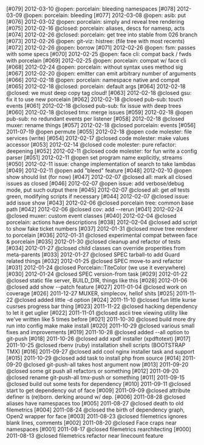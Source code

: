 [#079] 2012-03-10 @open: porcelain: bleeding namespaces
[#078] 2012-03-09 @open: porcelain: bleeding
[#077] 2012-03-08 @open: asib: put
[#076] 2012-03-02 @open: porcelain: simply and reveal tree rendering
[#075] 2012-02-16 @closed: porcelain: aliases, descs for namesp, acts
[#074] 2012-02-26 @closed: porcelain: get tree into stable from 026 branch
[#073] 2012-02-26 @open: git-viz: histree: (file tree with most recents)
[#072] 2012-02-26 @open: borrow
[#071] 2012-02-26 @open: fsm: passes with some specs
[#070] 2012-02-25 @open: face cli: compat back / fwds with porcelain
[#069] 2012-02-25 @open: porcelain: compat w/ face cli
[#068] 2012-02-24 @open: porcelain: without syntax uses method sig
[#067] 2012-02-20 @open: emitter can emit arbitrary number of arguments
[#066] 2012-02-18 @open: porcelain: namespace native and compat
[#065] 2012-02-18 @closed: porcelain: default args
[#064] 2012-02-18 @closed: we must deep copy tag cloud!
[#063] 2012-02-18 @closed gsu: fix it to use new porcelain
[#062] 2012-02-18 @closed pub-sub: touch events
[#061] 2012-02-18 @closed pub-sub: fix issue with deep trees
[#060] 2012-02-18 @closed tmx: merge issues
[#059] 2012-02-18 @open pub-sub: no redundant events per listener
[#058] 2012-02-18 @closed muxer: rename things
[#057] 2012-02-18 @closed porcelain: events
[#056] 2011-07-19 @open permute
[#055] 2012-02-18 @open code molester: file services (write)
[#054] 2012-02-17 @closed code molester: make values accessor
[#053] 2012-02-14 @closed code molester: pure refactor: deepening
[#052] 2012-02-11 @closed code molester: for fun write a config parser
[#051] 2012-02-11 @open set program name explicitly, streams
[#050] 2012-02-11 issue: change implementation of search to take lambdas
[#049] 2012-02-11 @open add "bleed" feature
[#048] 2012-02-10 @open show should list (for now)
[#047] 2012-02-07 @closed all: mark all closed issues as closed
[#046] 2012-02-07 @open issue: add verbose/debug mode, put such output there
[#045] 2012-02-07 @closed all: get *all* tests green, modifying scripts if necessary
[#044] 2012-02-07 @closed issue: add issue show
[#043] 2012-02-06 @closed porcelain tree: common base path
[#042] 2012-02-06 @closed cov: add --rerun
[#041] 2012-02-24 @closed muxer: custom event classes
[#040] 2012-02-04 @closed porcelain: actions have descriptions
[#038] 2012-02-04 @closed add script to show fake ticket numbers
[#037] 2012-01-31 @closed move tree renderer to porcelain
[#036] 2012-01-31 @closed experimental compat between face & porcelain
[#035] 2012-01-30 @closed cleanup and refactor of tests
[#034] 2012-01-27 @closed child classes can override properities from meta-parents
[#033] 2012-01-27 @closed SPEC tarball-to add Guard related things
[#032] 2012-01-25 @closed SPEC move-to and refactor
[#031] 2012-01-24 @closed Porcelain::TiteColor (we use it everywhere)
[#030] 2012-01-24 @closed SPEC version-from task
[#029] 2012-01-22 @closed static file server, BUILD_DIR, things like this
[#028] 2012-01-06 @closed add show --patch feature
[#027] 2011-01-04 @closed work on coverage
[#026] 2011-12-27 MUXER, simplecov, hellof shits
[#025] 2011-11-22 @closed added little -d option
[#024] 2011-11-10 @closed fun little kurse cusrses progress bar thing
[#023] 2011-11-22 @closed hacking dependency to let it get uglier
[#022] 2011-11-01 @closed ascii tree viewing utility like we've written like 5 times before
[#021] 2011-10-30 @closed build more dry run into config make make install
[#020] 2011-10-29 @closed various small fixes and improvements
[#019] 2011-10-28 @closed added --all option to git-push
[#018] 2011-10-26 @closed add xpdf installer (xpdftotext)
[#017] 2011-10-25 @closed rbenv (ruby) installation shell scripts (BOOTSTRAP TMX)
[#016] 2011-09-27 @closed add cool nginx installer task and support
[#015] 2011-10-29 @closed add task to install php from source
[#014] 2011-09-20 @closed git-push-all takes host argument now
[#013] 2011-09-20 @closed some git push all refactors or something
[#012] 2011-09-20 @closed rename git-push-all tmx-push or something
[#011] 2011-09-15 @closed build out some tests for dependency
[#010] 2011-09-11 @closed start to get dependency out of face
[#009] 2011-09-09 @closed attribute definer is (re)born. derking around w/ dep.
[#006] 2011-08-28 @closed aliases have namespaces too
[#005] 2011-08-27 @closed death to old filemetrics
[#004] 2011-08-24 @closed the birth of dependency graph, Open2 wrapper for face
[#003] 2011-08-23 @closed filemetrics ignores blank lines, comments
[#002] 2011-08-20 @closed Face craps near namespaces
[#001] 2011-08-17 @closed filemetrics rearchitecting
[#000] 2011-08-13 @closed filemetrics refactor near linecount feature
